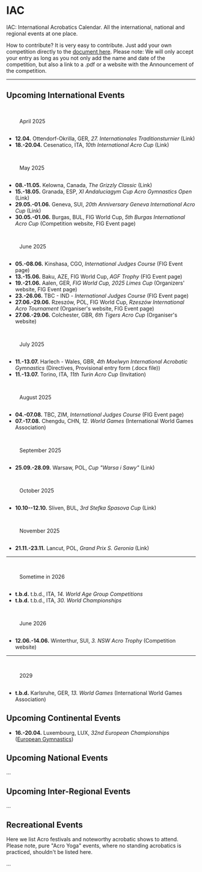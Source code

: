 # IAC

IAC: International Acrobatics Calendar. All the international, national and regional events at one place. 

How to contribute? It is very easy to contribute. Just add your own competition directly to the [document here]( https://github.com/floshin/acrolib/new/main). Please note: We will only accept your entry as long as you not only add the name and date of the competition, but also a link to a .pdf or a website with the Announcement of the competition. 

---

## Upcoming International Events


### April 2025

* **12.04.** Ottendorf-Okrilla, GER, *27. Internationales Traditionsturnier* (Link)
* **18.-20.04.** Cesenatico, ITA, *10th International Acro Cup* (Link)

<!--
| Date | City | Country | Name | Info |
| ---- | ---- | ------- | ---- | ---- |
| 12.04. | Ottendorf-Okrilla | GER | 27th Internationales Traditionsturnier	| competition website |
| 18.-20.04. | Cesenatico	| ITA | 10th International Acro Cup | for Clubs	| 
-->

### May 2025

* **08.-11.05.** Kelowna, Canada, *The Grizzly Classic* (Link)
* **15.-18.05.** Granada, ESP, *XI Andaluciagym Cup Acro Gymnastics Open* (Link)
* **29.05.-01.06.** Geneva, SUI, *20th Anniversary Geneva International Acro Cup* (Link)
* **30.05.-01.06.** Burgas, BUL, FIG World Cup, *5th Burgas International Acro Cup* (Competition website, FIG Event page)


### June 2025

* **05.-08.06.** Kinshasa, CGO, *International Judges Course* (FIG Event page)
* **13.-15.06.** Baku, AZE, FIG World Cup, *AGF Trophy* (FIG Event page)
* **19.-21.06.** Aalen, GER, *FIG World Cup, 2025 Limes Cup* (Organizers' website, FIG Event page)
* **23.-26.06.** TBC - IND - *International Judges Course* (FIG Event page)
* **27.06.-29.06.** Rzeszów, POL, FIG World Cup, *Rzeszów International Acro Tournament* (Organiser's website, FIG Event page)
* **27.06.-29.06.** Colchester, GBR, *6th Tigers Acro Cup*	(Organiser's website)


### July 2025

* **11.-13.07.**	Harlech - Wales, GBR, *4th Moelwyn International Acrobatic Gymnastics* (Directives, Provisional entry form (.docx file))
* **11.-13.07.** Torino, ITA, *11th Turin Acro Cup*	(Invitation)


### August 2025

* **04.-07.08.** TBC,	ZIM, *International Judges Course* (FIG Event page)
* **07.-17.08.** Chengdu, CHN, *12. World Games* (International World Games Association)


### September 2025

* **25.09.-28.09.** Warsaw,	POL, *Cup "Warsa i Sawy"* (Link) 


### October 2025

* **10.10--12.10.** Sliven,	BUL, *3rd Stefka Spasova Cup*	(Link)


### November 2025

* **21.11.-23.11.** Lancut, POL,	*Grand Prix S. Geronia*	(Link)

---

### Sometime in 2026

* **t.b.d.** t.b.d.,	ITA, *14. World Age Group Competitions*
* **t.b.d.** t.b.d., ITA, *30. World Championships*


### June 2026

* **12.06.-14.06.** Winterthur, SUI, *3. NSW Acro Trophy* (Competition website)

---
 
### 2029

* **t.b.d.** Karlsruhe,	GER, *13. World Games* (International World Games Association)


## Upcoming Continental Events 

* **16.-20.04.** Luxembourg, LUX, *32nd European Championships* ([European Gymnastics](https://www.europeangymnastics.com/))


## Upcoming National Events

...


## Upcoming Inter-Regional Events

...


## Recreational Events

Here we list Acro festivals and noteworthy acrobatic shows to attend. Please note, pure "Acro Yoga" events, where no standing acrobatics is practiced, shouldn't be listed here. 

...


<style>

h3 {
  margin: 20px 20px 5px;
  padding: 10px 15px;
  background: var(--dark);
  font-size: inherit;
  display: inline-block;
  font-weight: normal;
}
 
main ul {
  list-style: none;
  padding-left: 0;
  overflow: hidden;
 }
 
main li {
  background: var(--dark);
  margin-bottom: 5px;
  padding: 10px;
  display: inline-block;
  white-space: nowrap;
  text-overflow: ellipsis;
 } 

 main strong {
   display: block;
   min-width: 100%;
   font-size: 14px;
   font-weight: normal;
 }
  
</style>
